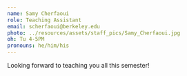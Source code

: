 ```yaml
---
name: Samy Cherfaoui
role: Teaching Assistant
email: scherfaoui@berkeley.edu
photo: ../resources/assets/staff_pics/Samy_Cherfaoui.jpg
oh: Tu 4-5PM
pronouns: he/him/his
---
```


Looking forward to teaching you all this semester!
